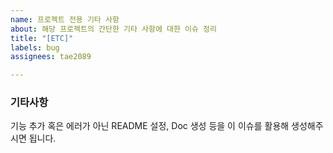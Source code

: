 ```yaml
---
name: 프로젝트 전용 기타 사항
about: 해당 프로젝트의 간단한 기타 사항에 대한 이슈 정리
title: "[ETC]"
labels: bug
assignees: tae2089

---
```


### 기타사항
기능 추가 혹은 에러가 아닌 README 설정, Doc 생성 등을 이 이슈를 활용해 생성해주시면 됩니다.
